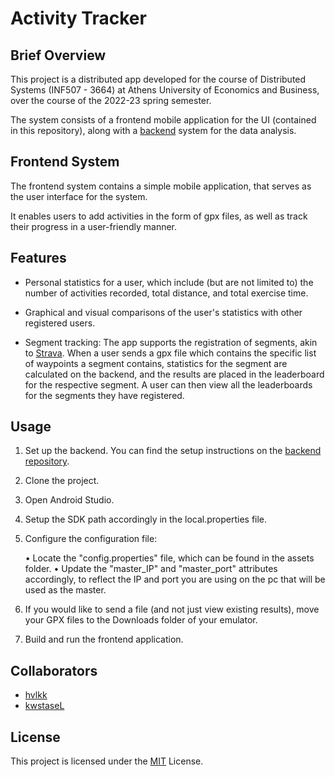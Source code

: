# Activity Tracker

## Brief Overview

This project is a distributed app developed for the course of Distributed Systems (INF507 - 3664) at Athens University of Economics and Business, over the course of the 2022-23 spring semester.

The system consists of a frontend mobile application for the UI (contained in this repository), along with a [backend](https://github.com/kwstaseL/Activity-Tracker-Backend) system for the data analysis.

## Frontend System

The frontend system contains a simple mobile application, that serves as the user interface for the system.

It enables users to add activities in the form of gpx files, as well as track their progress in a user-friendly manner.

## Features

- Personal statistics for a user, which include (but are not limited to) the number of activities recorded, total distance, and total exercise time.

- Graphical and visual comparisons of the user's statistics with other registered users.

- Segment tracking: The app supports the registration of segments, akin to [Strava](https://www.strava.com/). When a user sends a gpx file which contains the specific list of waypoints a segment contains, statistics for the segment are calculated on the backend, and the results are placed in the leaderboard for the respective segment. A user can then view all the leaderboards for the segments they have registered.

## Usage

1. Set up the backend. You can find the setup instructions on the [backend repository](https://github.com/kwstaseL/Activity-Tracker-Backend).
2. Clone the project.
3. Open Android Studio.
4. Setup the SDK path accordingly in the local.properties file.
5. Configure the configuration file:

    • Locate the "config.properties" file, which can be found in the assets folder.
    • Update the "master_IP" and "master_port" attributes accordingly, to reflect the IP and port you are using on the pc that will be used as the master.

6. If you would like to send a file (and not just view existing results), move your GPX files to the Downloads folder of your emulator.
7. Build and run the frontend application.

## Collaborators

- [hvlkk](https://www.github.com/hvlkk)
- [kwstaseL](https://www.github.com/kwstaseL)

## License

This project is licensed under the [MIT](https://choosealicense.com/licenses/mit/) License.
